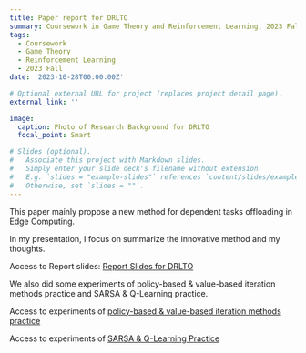```yaml
---
title: Paper report for DRLTO
summary: Coursework in Game Theory and Reinforcement Learning, 2023 Fall
tags:
  - Coursework
  - Game Theory
  - Reinforcement Learning
  - 2023 Fall
date: '2023-10-28T00:00:00Z'

# Optional external URL for project (replaces project detail page).
external_link: ''

image:
  caption: Photo of Research Background for DRLTO
  focal_point: Smart

# Slides (optional).
#   Associate this project with Markdown slides.
#   Simply enter your slide deck's filename without extension.
#   E.g. `slides = "example-slides"` references `content/slides/example-slides.md`.
#   Otherwise, set `slides = ""`.
---
```

This paper mainly propose a new method for dependent tasks offloading in Edge Computing.

In my presentation, I focus on summarize the innovative method and my thoughts.

Access to Report slides: [Report Slides for DRLTO](./Report%20Slides%20for%20DRLTO.pptx)

We also did some experiments of policy-based & value-based iteration methods practice and SARSA & Q-Learning practice.

Access to experiments of [policy-based & value-based iteration methods practice](./Policy-based%20&%20Value-based%20practice.pdf)

Access to experiments of [SARSA & Q-Learning Practice](./SARSA%20&%20Q-Learning%20Practice.pdf)


